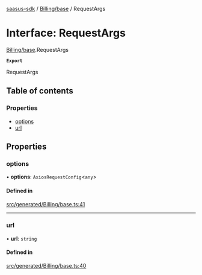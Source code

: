 [saasus-sdk](../README.md) / [Billing/base](../modules/Billing_base.md) / RequestArgs

# Interface: RequestArgs

[Billing/base](../modules/Billing_base.md).RequestArgs

**`Export`**

RequestArgs

## Table of contents

### Properties

- [options](Billing_base.RequestArgs.md#options)
- [url](Billing_base.RequestArgs.md#url)

## Properties

### options

• **options**: `AxiosRequestConfig`\<`any`\>

#### Defined in

[src/generated/Billing/base.ts:41](https://github.com/saasus-platform/saasus-sdk-javascript/blob/09ef427/src/generated/Billing/base.ts#L41)

___

### url

• **url**: `string`

#### Defined in

[src/generated/Billing/base.ts:40](https://github.com/saasus-platform/saasus-sdk-javascript/blob/09ef427/src/generated/Billing/base.ts#L40)
